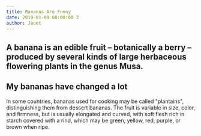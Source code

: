 ```yaml
---
title: Bananas Are Funny
date: 2019-01-09 00:00:00 Z
author: Janet
---
```


## A banana is an edible fruit – botanically a berry – produced by several kinds of large herbaceous flowering plants in the genus Musa.

## My bananas have changed a lot

In some countries, bananas used for cooking may be called "plantains",
distinguishing them from dessert bananas. The fruit is variable in size, color,
and firmness, but is usually elongated and curved, with soft flesh rich in
starch covered with a rind, which may be green, yellow, red, purple, or brown
when ripe.

